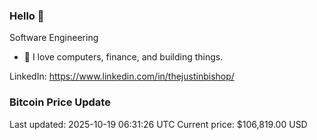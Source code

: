 ### Hello 🤙  

Software Engineering

- 🔭 I love computers, finance, and building things.
  
LinkedIn: https://www.linkedin.com/in/thejustinbishop/  

















































































































































































































































































































































































































































































































































































































































































































































































































































































































































































































































































































































































































































### Bitcoin Price Update
Last updated: 2025-10-19 06:31:26 UTC
Current price: $106,819.00 USD
